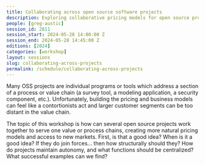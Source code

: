 ```yaml
---
title: Collaborating across open source software projects
description: Exploring collaborative pricing models for open source projects serving shared value chains.
people: [greg-austic]
session_id: 2811
session_start: 2024-05-28 14:00:00 Z
session_end: 2024-05-28 14:45:00 Z
editions: [2024]
categories: [workshop]
layout: sessions
slug: collaborating-across-projects
permalink: /schedule/collaborating-across-projects
---
```


Many OSS projects are individual programs or tools which address a section of a process or value chain 
(a survey tool, a modeling application, a security component, etc.). Unfortunately, building the pricing and 
business models can feel like a contortionists act and larger customer segments can be too distant in the value 
chain.

The topic of this workshop is how can several open source projects work together to serve one value or process 
chains, creating more natural pricing models and access to new markets. First, is that a good idea? When is it a 
good idea? If they do join forces... then how structurally should they? How do projects maintain autonomy, and 
what functions should be centralized? What successful examples can we find?
